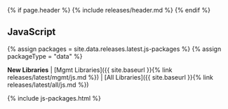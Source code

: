 {% if page.header %}
{% include releases/header.md %}
{% endif %}

## JavaScript

{% assign packages = site.data.releases.latest.js-packages %}
{% assign packageType = "data" %}

**New Libraries** | [Mgmt Libraries]({{ site.baseurl }}{% link releases/latest/mgmt/js.md %}) | [All Libraries]({{ site.baseurl }}{% link releases/latest/all/js.md %})

{% include js-packages.html %}